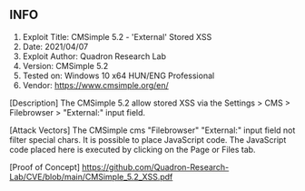 INFO
----

1.  Exploit Title: CMSimple 5.2 - 'External' Stored XSS
2.  Date: 2021/04/07
3.  Exploit Author: Quadron Research Lab
4.  Version: CMSimple 5.2
5.  Tested on: Windows 10 x64 HUN/ENG Professional
6.  Vendor: <https://www.cmsimple.org/en/>

[Description] The CMSimple 5.2 allow stored XSS via the Settings \> CMS \> Filebrowser \> "External:" input field.

[Attack Vectors] The CMSimple cms "Filebrowser" "External:" input field not filter special chars. It is possible to place JavaScript code. The JavaScript code placed here is executed by clicking on the Page or Files tab.

[Proof of Concept] <https://github.com/Quadron-Research-Lab/CVE/blob/main/CMSimple_5.2_XSS.pdf>